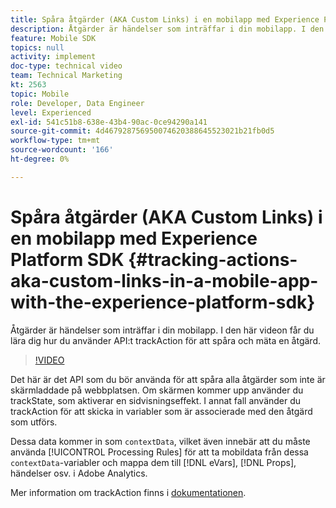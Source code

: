 ```yaml
---
title: Spåra åtgärder (AKA Custom Links) i en mobilapp med Experience Platform SDK
description: Åtgärder är händelser som inträffar i din mobilapp. I den här videon får du lära dig hur du använder API:t trackAction för att spåra och mäta en åtgärd.
feature: Mobile SDK
topics: null
activity: implement
doc-type: technical video
team: Technical Marketing
kt: 2563
topic: Mobile
role: Developer, Data Engineer
level: Experienced
exl-id: 541c51b8-638e-43b4-90ac-0ce94290a141
source-git-commit: 4d467928756950074620388645523021b21fb0d5
workflow-type: tm+mt
source-wordcount: '166'
ht-degree: 0%

---
```


# Spåra åtgärder (AKA Custom Links) i en mobilapp med Experience Platform SDK {#tracking-actions-aka-custom-links-in-a-mobile-app-with-the-experience-platform-sdk}

Åtgärder är händelser som inträffar i din mobilapp. I den här videon får du lära dig hur du använder API:t trackAction för att spåra och mäta en åtgärd.

>[!VIDEO](https://video.tv.adobe.com/v/26268/?quality=12&learn=on)

Det här är det API som du bör använda för att spåra alla åtgärder som inte är skärmladdade på webbplatsen. Om skärmen kommer upp använder du trackState, som aktiverar en sidvisningseffekt. I annat fall använder du trackAction för att skicka in variabler som är associerade med den åtgärd som utförs.

Dessa data kommer in som `contextData`, vilket även innebär att du måste använda [!UICONTROL Processing Rules] för att ta mobildata från dessa `contextData`-variabler och mappa dem till [!DNL eVars], [!DNL Props], händelser osv. i Adobe Analytics.

Mer information om trackAction finns i [dokumentationen](https://developer.adobe.com/client-sdks/documentation/getting-started/track-events/#track-user-actions-for-adobe-analytics).
